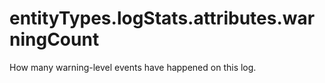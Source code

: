 # entityTypes.logStats.attributes.warningCount

How many warning-level events have happened on this log.

